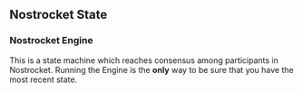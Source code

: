 ## Nostrocket State

### Nostrocket Engine
This is a state machine which reaches consensus among participants in Nostrocket. Running the Engine is the **only** way to be sure that you have the most recent state.

